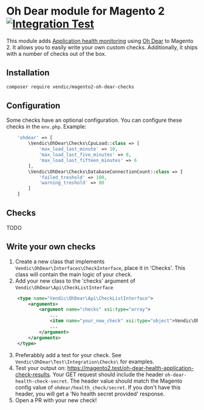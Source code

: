 # Oh Dear module for Magento 2 [![Integration Test](https://github.com/Vendic/magento2-oh-dear/actions/workflows/integration.yml/badge.svg)](https://github.com/Vendic/magento2-oh-dear/actions/workflows/integration.yml)
This module adds [Application health monitoring](https://ohdear.app/features/application-health-monitoring) using [Oh Dear](https://ohdear.app/) to Magento 2. It allows you to easily write your own custom checks. Additionally, it ships with a number of checks out of the box. 

## Installation
```bash
composer require vendic/magento2-oh-dear-checks
```

## Configuration
Some checks have an optional configuration. You can configure these checks in the `env.php`. Example:
```php
    'ohdear' => [
        \Vendic\OhDear\Checks\CpuLoad::class => [
            'max_load_last_minute' => 10,
            'max_load_last_five_minutes' => 8,
            'max_load_last_fifteen_minutes' => 6
        ],
        \Vendic\OhDear\Checks\DatabaseConnectionCount::class => [
            'failed_treshold' => 100,
            'warning_treshold' => 80
        ]
    ]
```

## Checks
TODO

## Write your own checks
1. Create a new class that implements `Vendic\OhDear\Interfaces\CheckInterface`, place it in 'Checks'. This class will contain the main logic of your check.
2. Add your new class to the 'checks' argument of `Vendic\OhDear\Api\CheckListInterface`
```xml
    <type name="Vendic\OhDear\Api\CheckListInterface">
        <arguments>
            <argument name="checks" xsi:type="array">
                ...
                <item name="your_new_check" xsi:type="object">Vendic\OhDear\Checks\YourNewCheck</item>
                ...
            </argument>
        </arguments>
    </type>
```
3. Preferabbly add a test for your check. See `Vendic\OhDear\Test\Integration\Checks\` for examples.
4. Test your output on: https://magento2.test/oh-dear-health-application-check-results. Your GET request should include the header `oh-dear-health-check-secret`. The header value should match the Magento config value of `ohdear/health_check/secret`. If you don't have this header, you will get a 'No health secret provided' response. 
5. Open a PR with your new check!

